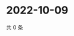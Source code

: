 # 2022-10-09

共 0 条

<!-- BEGIN WEIBO -->
<!-- 最后更新时间 Sun Oct 09 2022 09:51:26 GMT+0800 (China Standard Time) -->

<!-- END WEIBO -->
